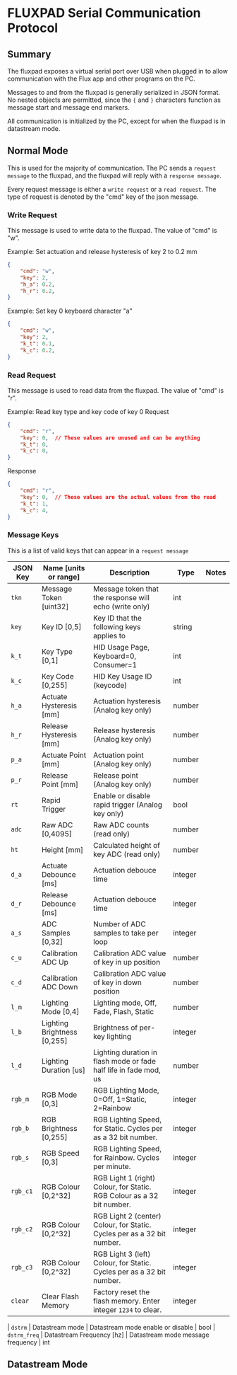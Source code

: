# FLUXPAD Serial Communication Protocol

## Summary

The fluxpad exposes a virtual serial port over USB when plugged in to allow communication with the Flux app and other programs on the PC.

Messages to and from the fluxpad is generally serialized in JSON format. No nested objects are permitted, since the `{` and `}` characters function as message start and message end markers.

All communication is initialized by the PC, except for when the fluxpad is in datastream mode.


## Normal Mode

This is used for the majority of communication.
The PC sends a `request message` to the fluxpad, and the fluxpad will reply with a `response message`.

Every request message is either a `write request` or a `read request`. The type of request is denoted by the "cmd" key of the json message.

### Write Request

This message is used to write data to the fluxpad. The value of "cmd" is "w".

Example: Set actuation and release hysteresis of key 2 to 0.2 mm

``` json
{
    "cmd": "w",
    "key": 2,
    "h_a": 0.2,
    "h_r": 0.2,
}
```

Example: Set key 0 keyboard character "a"

``` json
{
    "cmd": "w",
    "key": 2,
    "k_t": 0.1,
    "k_c": 0.2,
}
```


### Read Request

This message is used to read data from the fluxpad. The value of "cmd" is "r".

Example: Read key type and key code of key 0
Request
``` json
{
    "cmd": "r",
    "key": 0,  // These values are unused and can be anything
    "k_t": 0,
    "k_c": 0,
}
```
Response
``` json
{
    "cmd": "r",
    "key": 0,  // These values are the actual values from the read
    "k_t": 1,
    "k_c": 4,
}
```

### Message Keys

This is a list of valid keys that can appear in a `request message`

| JSON Key | Name [units or range] | Description | Type | Notes |
| - | - | - | - | - |
| `tkn` | Message Token [uint32] | Message token that the response will echo (write only) | int
| `key` | Key ID [0,5]| Key ID that the following keys applies to | string
| `k_t` | Key Type [0,1] | HID Usage Page, Keyboard=0, Consumer=1 | int
| `k_c` | Key Code [0,255] | HID Key Usage ID (keycode) | int
| `h_a` | Actuate Hysteresis [mm] | Actuation hysteresis (Analog key only) | number
| `h_r` | Release Hysteresis [mm] | Release hysteresis (Analog key only) | number
| `p_a` | Actuate Point [mm] | Actuation point (Analog key only) | number
| `p_r` | Release Point [mm] | Release point (Analog key only) | number
| `rt` | Rapid Trigger | Enable or disable rapid trigger (Analog key only) | bool
| `adc` | Raw ADC [0,4095] | Raw ADC counts (read only) | number
| `ht` | Height [mm] | Calculated height of key ADC (read only) | number
| `d_a` | Actuate Debounce [ms] | Actuation debouce time | integer
| `d_r` | Release Debounce [ms] | Actuation debouce time | integer
| `a_s` | ADC Samples [0,32] | Number of ADC samples to take per loop | integer
| `c_u` | Calibration ADC Up | Calibration ADC value of key in up position | number
| `c_d` | Calibration ADC Down | Calibration ADC value of key in down position | number
| `l_m` | Lighting Mode [0,4] | Lighting mode, Off, Fade, Flash, Static | number
| `l_b` | Lighting Brightness [0,255] | Brightness of per-key lighting | integer
| `l_d` | Lighting Duration [us] | Lighting duration in flash mode or fade half life in fade mod, us | number
| `rgb_m` | RGB Mode [0,3] | RGB Lighting Mode, 0=Off, 1=Static, 2=Rainbow | integer
| `rgb_b` | RGB Brightness [0,255] | RGB Lighting Speed, for Static. Cycles per as a 32 bit number. | integer
| `rgb_s` | RGB Speed [0,3] | RGB Lighting Speed, for Rainbow. Cycles per minute. | integer
| `rgb_c1` | RGB Colour [0,2^32] | RGB Light 1 (right) Colour, for Static. RGB Colour as a 32 bit number. | integer
| `rgb_c2` | RGB Colour [0,2^32] | RGB Light 2 (center) Colour, for Static. Cycles per as a 32 bit number. | integer
| `rgb_c3` | RGB Colour [0,2^32] | RGB Light 3 (left) Colour, for Static. Cycles per as a 32 bit number. | integer
| `clear` | Clear Flash Memory | Factory reset the flash memory. Enter integer `1234` to clear. | integer



| `dstrm` | Datastream mode | Datastream mode enable or disable | bool
| `dstrm_freq` | Datastream Frequency [hz] | Datastream mode message frequency | int


## Datastream Mode
